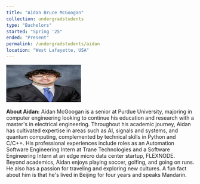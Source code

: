 ```yaml
---
title: "Aidan Bruce McGoogan"
collection: undergradstudents
type: "Bachelors"
started: "Spring '25"
ended: "Present"
permalink: /undergradstudents/aidan
location: "West Lafayette, USA"
---
```


<img src="../images/members/Aidanheadshot2024.png" width="200" height="100"/>

**About Aidan:**
Aidan McGoogan is a senior at Purdue University, majoring in computer engineering looking to continue his education and research with a master's in electrical engineering. 
Throughout his academic journey, Aidan has cultivated expertise in areas such as AI, signals and systems, and quantum computing, complemented by technical skills in Python and C/C++. 
His professional experiences include roles as an Automation Software Engineering Intern at Trane Technologies and a Software Engineering Intern at an edge micro data center startup, FLEXNODE. 
Beyond academics, Aidan enjoys playing soccer, golfing, and going on runs. 
He also has a passion for traveling and exploring new cultures. A fun fact about him is that he's lived in Beijing for four years and speaks Mandarin.
		
